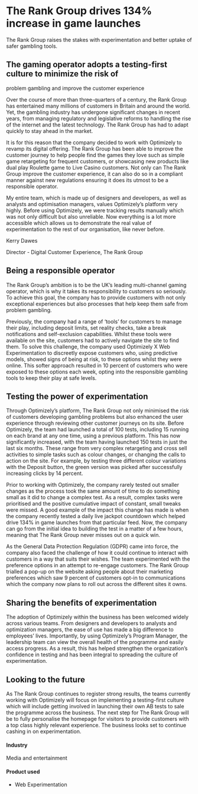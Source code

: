 # The Rank Group drives 134% increase in game launches

The Rank Group raises the stakes with experimentation and better uptake of safer
gambling tools.

## The gaming operator adopts a testing-first culture to minimize the risk of

problem gambling and improve the customer experience

Over the course of more than three-quarters of a century, the Rank Group has
entertained many millions of customers in Britain and around the world. Yet, the
gambling industry has undergone significant changes in recent years, from
managing regulatory and legislative reforms to handling the rise of the internet
and the latest technology. The Rank Group has had to adapt quickly to stay ahead
in the market.

It is for this reason that the company decided to work with Optimizely to revamp
its digital offering. The Rank Group has been able to improve the customer
journey to help people find the games they love such as simple game retargeting
for frequent customers, or showcasing new products like dual play Roulette game
to Live Casino customers. Not only can The Rank Group improve the customer
experience, it can also do so in a compliant manner against new regulations
ensuring it does its utmost to be a responsible operator.

My entire team, which is made up of designers and developers, as well as
analysts and optimisation managers, values Optimizely’s platform very highly.
Before using Optimizely, we were tracking results manually which was not only
difficult but also unreliable. Now everything is a lot more accessible which
allows us to demonstrate the real value of experimentation to the rest of our
organisation, like never before.

Kerry Dawes

Director - Digital Customer Experience, The Rank Group

## Being a responsible operator

The Rank Group’s ambition is to be the UK’s leading multi-channel gaming
operator, which is why it takes its responsibility to customers so seriously. To
achieve this goal, the company has to provide customers with not only
exceptional experiences but also processes that help keep them safe from problem
gambling.

Previously, the company had a range of ‘tools’ for customers to manage their
play, including deposit limits, set reality checks, take a break notifications
and self-exclusion capabilities. Whilst these tools were available on the site,
customers had to actively navigate the site to find them. To solve this
challenge, the company used Optimizely X Web Experimentation to discreetly
expose customers who, using predictive models, showed signs of being at risk, to
these options whilst they were online. This softer approach resulted in 10
percent of customers who were exposed to these options each week, opting into
the responsible gambling tools to keep their play at safe levels.

## Testing the power of experimentation

Through Optimizely’s platform, The Rank Group not only minimised the risk of
customers developing gambling problems but also enhanced the user experience
through reviewing other customer journeys on its site. Before Optimizely, the
team had launched a total of 100 tests, including 15 running on each brand at
any one time, using a previous platform. This has now significantly increased,
with the team having launched 150 tests in just the last six months. These range
from very complex retargeting and cross sell activities to simple tasks such as
colour changes, or changing the calls to action on the site. For example, by
testing three different colour variations with the Deposit button, the green
version was picked after successfully increasing clicks by 14 percent.

Prior to working with Optimizely, the company rarely tested out smaller changes
as the process took the same amount of time to do something small as it did to
change a complex test. As a result, complex tasks were prioritised and the
positive cumulative impact of constant, small tweaks were missed. A good example
of the impact this change has made is when the company recently tested a daily
live jackpot countdown which helped drive 134% in game launches from that
particular feed. Now, the company can go from the initial idea to building the
test in a matter of a few hours, meaning that The Rank Group never misses out on
a quick win.

As the General Data Protection Regulation (GDPR) came into force, the company
also faced the challenge of how it could continue to interact with customers in
a way that suits their wishes. The team experimented with the preference options
in an attempt to re-engage customers. The Rank Group trialled a pop-up on the
website asking people about their marketing preferences which saw 9 percent of
customers opt-in to communications which the company now plans to roll out
across the different sites it owns.

## Sharing the benefits of experimentation

The adoption of Optimizely within the business has been welcomed widely across
various teams. From designers and developers to analysts and optimization
managers, the ease of use has made a big difference to employees’ lives.
Importantly, by using Optimizely’s Program Manager, the leadership team can view
the overall health of the programme and easily access progress. As a result,
this has helped strengthen the organization’s confidence in testing and has been
integral to spreading the culture of experimentation.

## Looking to the future

As The Rank Group continues to register strong results, the teams currently
working with Optimizely will focus on implementing a testing-first culture which
will include getting involved in launching their own AB tests to sale the
programme across the business. The next step for The Rank Group will be to fully
personalise the homepage for visitors to provide customers with a top class
highly relevant experience. The business looks set to continue cashing in on
experimentation.

#### Industry

Media and entertainment

#### Product used

- Web Experimentation
